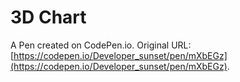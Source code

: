 # 3D Chart

A Pen created on CodePen.io. Original URL: [https://codepen.io/Developer_sunset/pen/mXbEGz](https://codepen.io/Developer_sunset/pen/mXbEGz).


